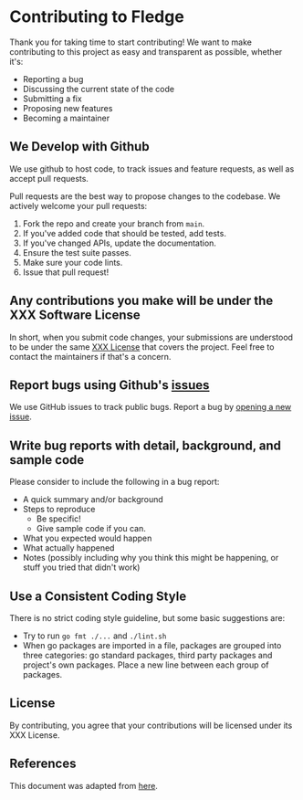 # Contributing to Fledge
Thank you for taking time to start contributing! We want to make contributing to this project as easy and transparent as possible, whether it's:

- Reporting a bug
- Discussing the current state of the code
- Submitting a fix
- Proposing new features
- Becoming a maintainer

## We Develop with Github
We use github to host code, to track issues and feature requests, as well as accept pull requests.

Pull requests are the best way to propose changes to the codebase. We actively welcome your pull requests:

1. Fork the repo and create your branch from `main`.
2. If you've added code that should be tested, add tests.
3. If you've changed APIs, update the documentation.
4. Ensure the test suite passes.
5. Make sure your code lints.
6. Issue that pull request!

## Any contributions you make will be under the XXX Software License
In short, when you submit code changes, your submissions are understood to be under the same [XXX License]() that covers the project. Feel free to contact the maintainers if that's a concern.

## Report bugs using Github's [issues]()
We use GitHub issues to track public bugs. Report a bug by [opening a new issue](). 

## Write bug reports with detail, background, and sample code

Please consider to include the following in a bug report:

- A quick summary and/or background
- Steps to reproduce
  - Be specific!
  - Give sample code if you can.
- What you expected would happen
- What actually happened
- Notes (possibly including why you think this might be happening, or stuff you tried that didn't work)

## Use a Consistent Coding Style
There is no strict coding style guideline, but some basic suggestions are:

* Try to run `go fmt ./...` and `./lint.sh`
* When go packages are imported in a file, packages are grouped into three categories: go standard packages, third party packages and project's own packages.
Place a new line between each group of packages.

## License
By contributing, you agree that your contributions will be licensed under its XXX License.

## References
This document was adapted from [here](https://gist.github.com/briandk/3d2e8b3ec8daf5a27a62).
